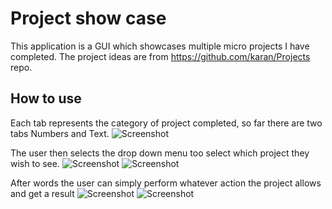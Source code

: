 # Project show case
This application is a GUI which showcases multiple micro projects I have completed. The project ideas are from 
https://github.com/karan/Projects repo.

## How to use
Each tab represents the category of project completed, so far there are two tabs Numbers and Text.
![Screenshot](https://i.ibb.co/3SFqCTb/numtab1.png)

The user then selects the drop down menu too select which project they wish to see.
![Screenshot](https://i.ibb.co/QF4cN0x/numtab2.png)
![Screenshot](https://i.ibb.co/S0dL3F6/texttab1.png)

After words the user can simply perform whatever action the project allows and get a result
![Screenshot](https://i.ibb.co/xznHt45/numtabcalc.png)
![Screenshot](https://i.ibb.co/K7FpVjZ/textreverse.png)

